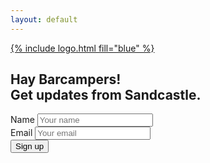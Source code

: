 ```yaml
---
layout: default
---
```


<section class="section-md-cover">
  <div class="text-center vertical-center">
    <a href="/">{% include logo.html fill="blue" %}</a>
    <div class="container">
      <div class="row">
        <div class="col-md-8 center-block">
          <h2>Hay Barcampers!<br>Get updates from Sandcastle.</h2>
          <form action="https://getsimpleform.com/messages?form_api_token=c93c6644db4b49b6e6bd5df28db8a3dc" method="post">
            <input type='hidden' name='redirect_to' value='http://sandcastle.co/thank-you' />
            <div class="form-group">
              <label class="sr-only" for="name-input">Name</label>
              <input type="text" class="form-control" id="name-input" name="name" placeholder="Your name">
            </div>
            <div class="form-group">
              <label class="sr-only" for="email-input">Email</label>
              <input type="email" class="form-control" id="email-input" name="email" placeholder="Your email">
            </div>
            <button type="submit" class="btn btn-primary">Sign up</button>
          </form>
        </div>
      </div>
    </div>
  </div>
</section>

<!-- <section class="section-secondary">
  <h1>Coffee and Tea</h1>
</section> -->
